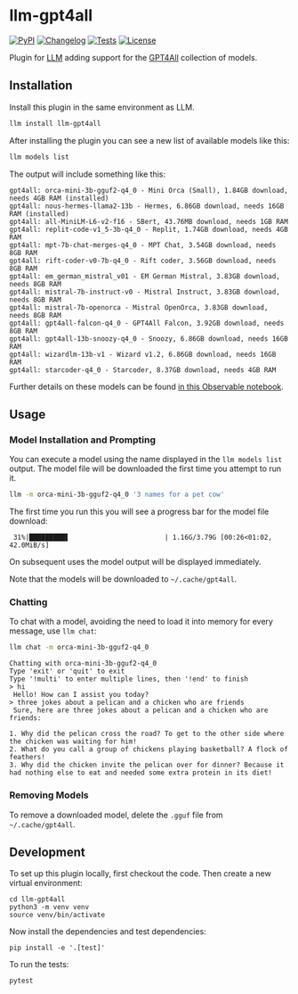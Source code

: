# llm-gpt4all

[![PyPI](https://img.shields.io/pypi/v/llm-gpt4all.svg)](https://pypi.org/project/llm-gpt4all/)
[![Changelog](https://img.shields.io/github/v/release/simonw/llm-gpt4all?include_prereleases&label=changelog)](https://github.com/simonw/llm-gpt4all/releases)
[![Tests](https://github.com/simonw/llm-gpt4all/workflows/Test/badge.svg)](https://github.com/simonw/llm-gpt4all/actions?query=workflow%3ATest)
[![License](https://img.shields.io/badge/license-Apache%202.0-blue.svg)](https://github.com/simonw/llm-gpt4all/blob/main/LICENSE)

Plugin for [LLM](https://llm.datasette.io/) adding support for the [GPT4All](https://gpt4all.io/) collection of models.

## Installation

Install this plugin in the same environment as LLM.
```bash
llm install llm-gpt4all
```
After installing the plugin you can see a new list of available models like this:

```bash
llm models list
```
The output will include something like this:
```
gpt4all: orca-mini-3b-gguf2-q4_0 - Mini Orca (Small), 1.84GB download, needs 4GB RAM (installed)
gpt4all: nous-hermes-llama2-13b - Hermes, 6.86GB download, needs 16GB RAM (installed)
gpt4all: all-MiniLM-L6-v2-f16 - SBert, 43.76MB download, needs 1GB RAM
gpt4all: replit-code-v1_5-3b-q4_0 - Replit, 1.74GB download, needs 4GB RAM
gpt4all: mpt-7b-chat-merges-q4_0 - MPT Chat, 3.54GB download, needs 8GB RAM
gpt4all: rift-coder-v0-7b-q4_0 - Rift coder, 3.56GB download, needs 8GB RAM
gpt4all: em_german_mistral_v01 - EM German Mistral, 3.83GB download, needs 8GB RAM
gpt4all: mistral-7b-instruct-v0 - Mistral Instruct, 3.83GB download, needs 8GB RAM
gpt4all: mistral-7b-openorca - Mistral OpenOrca, 3.83GB download, needs 8GB RAM
gpt4all: gpt4all-falcon-q4_0 - GPT4All Falcon, 3.92GB download, needs 8GB RAM
gpt4all: gpt4all-13b-snoozy-q4_0 - Snoozy, 6.86GB download, needs 16GB RAM
gpt4all: wizardlm-13b-v1 - Wizard v1.2, 6.86GB download, needs 16GB RAM
gpt4all: starcoder-q4_0 - Starcoder, 8.37GB download, needs 4GB RAM
```
Further details on these models can be found [in this Observable notebook](https://observablehq.com/@simonw/gpt4all-models).

## Usage

### Model Installation and Prompting

You can execute a model using the name displayed in the `llm models list` output. The model file will be downloaded the first time you attempt to run it.

```bash
llm -m orca-mini-3b-gguf2-q4_0 '3 names for a pet cow'
```
The first time you run this you will see a progress bar for the model file download:
```
 31%|█████████▋                        | 1.16G/3.79G [00:26<01:02, 42.0MiB/s]
```
On subsequent uses the model output will be displayed immediately.

Note that the models will be downloaded to `~/.cache/gpt4all`.

### Chatting

To chat with a model, avoiding the need to load it into memory for every message, use `llm chat`:

```bash
llm chat -m orca-mini-3b-gguf2-q4_0
```
```
Chatting with orca-mini-3b-gguf2-q4_0
Type 'exit' or 'quit' to exit
Type '!multi' to enter multiple lines, then '!end' to finish
> hi
 Hello! How can I assist you today?
> three jokes about a pelican and a chicken who are friends
 Sure, here are three jokes about a pelican and a chicken who are friends:

1. Why did the pelican cross the road? To get to the other side where the chicken was waiting for him!
2. What do you call a group of chickens playing basketball? A flock of feathers!
3. Why did the chicken invite the pelican over for dinner? Because it had nothing else to eat and needed some extra protein in its diet!
```

### Removing Models

To remove a downloaded model, delete the `.gguf` file from `~/.cache/gpt4all`.

## Development

To set up this plugin locally, first checkout the code. Then create a new virtual environment:

    cd llm-gpt4all
    python3 -m venv venv
    source venv/bin/activate

Now install the dependencies and test dependencies:

    pip install -e '.[test]'

To run the tests:

    pytest
